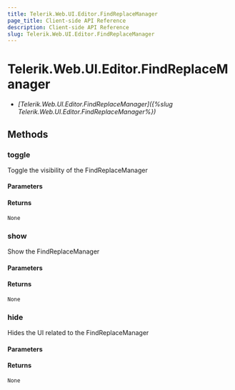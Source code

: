 ```yaml
---
title: Telerik.Web.UI.Editor.FindReplaceManager
page_title: Client-side API Reference
description: Client-side API Reference
slug: Telerik.Web.UI.Editor.FindReplaceManager
---
```


# Telerik.Web.UI.Editor.FindReplaceManager


* *[Telerik.Web.UI.Editor.FindReplaceManager]({%slug Telerik.Web.UI.Editor.FindReplaceManager%})*

## Methods

### toggle

Toggle the visibility of the FindReplaceManager

#### Parameters

#### Returns

`None`

### show

Show the FindReplaceManager

#### Parameters

#### Returns

`None`

### hide

Hides the UI related to the FindReplaceManager

#### Parameters

#### Returns

`None`
